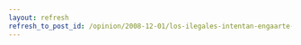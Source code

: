 ```yaml
---
layout: refresh
refresh_to_post_id: /opinion/2008-12-01/los-ilegales-intentan-engaarte-no-te-dejes-manipular-para-que-nadie-te-time.html
---
```

